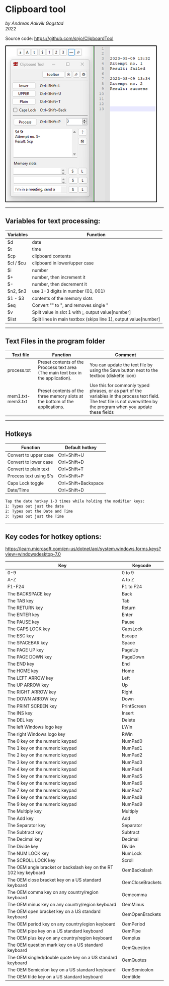 # Clipboard tool
*by Andreas Aakvik Gogstad*  
*2022*

Source code:
https://github.com/snjo/ClipboardTool

![image](clipboardtool1.png)

-----------------------------------------
## Variables for text processing:

|Variables |Function                                                         |
|----------|-----------------------------------------------------------------|
|$d        |date                                                             |
|$t        |time                                                             |
|$cp	   |clipboard contents                                               |
|$cl / $cu |clipboard in lower/upper case                                    |
|$i        |number                                                           |
|$+        |number, then increment it                                        |
|$-        |number, then decrement it                                        |
|$n2, $n3  |use 1-3 digits in number (01, 001)                               |
|$1 - $3   |contents of the memory slots                                     |
|$eq       |Convert \"\" to \", and removes single \"                        |
|$v        |Split value in slot 1 with ;, output value[number]               |
|$list     |Split lines in main textbox (skips line 1), output value[number] |

-----------------------------------------
## Text Files in the program folder

|Text file		|Function	                                                                   |Comment	                                                                                |
|-----------------------|----------------------------------------------------------------------------------|--------------------------------------------------------------------------------------------|
|process.txt		|Preset contents of the Proccess text area (The main text box in the application). |You can update the text file by using the Save button next to the textbox (diskette icon)   |
|mem1.txt-mem3.txt	|Preset contents of the three memory slots at the bottom of the applications.      |Use this for commonly typed phrases, or as part of the variables in the process text field. The text file is not overwritten by the program when you update these fields |

-----------------------------------------
## Hotkeys


|Function                       |Default hotkey         |
|-------------------------------|-----------------------|
|Convert to upper case		|Ctrl+Shift+U		|
|Convert to lower case		|Ctrl+Shift+D		|
|Convert to plain text		|Ctrl+Shift+T		|
|Process text using $'s		|Ctrl+Shift+P		|
|Caps Lock toggle		|Ctrl+Shift+Backspace	|
|Date/Time			|Ctrl+Shift+D		|

	Tap the date hotkey 1-3 times while holding the modifier keys:
	1: Types out just the date
	2: Types out the Date and Time
	3: Types out just the Time

-----------------------------------------
## Key codes for hotkey options:
https://learn.microsoft.com/en-us/dotnet/api/system.windows.forms.keys?view=windowsdesktop-7.0

|Key                              |Keycode             |
|---------------------------------|--------------------|
|0-9                              |0 to 9              |
|A-Z                              |A to Z              |
|F1-F24                           |F1 to F24           |
|The BACKSPACE key                |Back                |
|The TAB key                      |Tab                 |
|The RETURN key                   |Return              |
|The ENTER key                    |Enter               |
|The PAUSE key                    |Pause               |
|The CAPS LOCK key                |CapsLock            |
|The ESC key                      |Escape              |
|The SPACEBAR key                 |Space               |
|The PAGE UP key                  |PageUp              |
|The PAGE DOWN key                |PageDown            |
|The END key                      |End                 |
|The HOME key                     |Home                |
|The LEFT ARROW key               |Left                |
|The UP ARROW key                 |Up                  |
|The RIGHT ARROW key              |Right               |
|The DOWN ARROW key               |Down                |
|The PRINT SCREEN key             |PrintScreen         |
|The INS key                      |Insert              |
|The DEL key                      |Delete              |
|The left Windows logo key        |LWin                |
|The right Windows logo key       |RWin                |
|The 0 key on the numeric keypad  |NumPad0             |
|The 1 key on the numeric keypad  |NumPad1             |
|The 2 key on the numeric keypad  |NumPad2             |
|The 3 key on the numeric keypad  |NumPad3             |
|The 4 key on the numeric keypad  |NumPad4             |
|The 5 key on the numeric keypad  |NumPad5             |
|The 6 key on the numeric keypad  |NumPad6             |
|The 7 key on the numeric keypad  |NumPad7             |
|The 8 key on the numeric keypad  |NumPad8             |
|The 9 key on the numeric keypad  |NumPad9             |
|The Multiply key                 |Multiply            |
|The Add key                      |Add                 |
|The Separator key                |Separator           |
|The Subtract key                 |Subtract            |
|The Decimal key                  |Decimal             |
|The Divide key                   |Divide              |
|The NUM LOCK key                 |NumLock             |
|The SCROLL LOCK key              |Scroll              |
|The OEM angle bracket or backslash key on the RT 102 key keyboard    |OemBackslash     |
|The OEM close bracket key on a US standard keyboard                  |OemCloseBrackets |
|The OEM comma key on any country/region keyboard                     |Oemcomma         |
|The OEM minus key on any country/region keyboard                     |OemMinus         |
|The OEM open bracket key on a US standard keyboard                   |OemOpenBrackets  |
|The OEM period key on any country/egion keyboard                     |OemPeriod        |
|The OEM pipe key on a US standard keyboard                           |OemPipe          |
|The OEM plus key on any country/region keyboard                      |Oemplus          |
|The OEM question mark key on a US standard keyboard                  |OemQuestion      |
|The OEM singled/double quote key on a US standard keyboard           |OemQuotes        |
|The OEM Semicolon key on a US standard keyboard                      |OemSemicolon     |
|The OEM tilde key on a US standard keyboard                          |Oemtilde         |